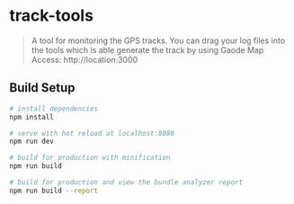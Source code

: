 # track-tools

> A tool for monitoring the GPS tracks. You can drag your log files into the tools which is able generate the 
> track by using Gaode Map  
> Access: http://location:3000


## Build Setup

``` bash
# install dependencies
npm install

# serve with hot reload at localhost:8080
npm run dev

# build for production with minification
npm run build

# build for production and view the bundle analyzer report
npm run build --report
```

